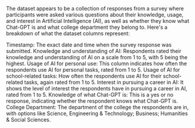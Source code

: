 The dataset appears to be a collection of responses from a survey where participants were asked various questions about their knowledge, usage, and interest in Artificial Intelligence (AI), as well as whether they know what Chat-GPT is and what college department they belong to. Here's a breakdown of what the dataset columns represent:

Timestamp: The exact date and time when the survey response was submitted.
Knowledge and understanding of AI: Respondents rated their knowledge and understanding of AI on a scale from 1 to 5, with 5 being the highest.
Usage of AI for personal use: This column indicates how often the respondents use AI for personal tasks, rated from 1 to 5.
Usage of AI for school-related tasks: How often the respondents use AI for their school-related tasks, again rated from 1 to 5.
Interest in pursuing a career in AI: It shows the level of interest the respondents have in pursuing a career in AI, rated from 1 to 5.
Knowledge of what Chat-GPT is: This is a yes or no response, indicating whether the respondent knows what Chat-GPT is.
College Department: The department of the college the respondents are in, with options like Science, Engineering & Technology; Business; Humanities & Social Sciences.
